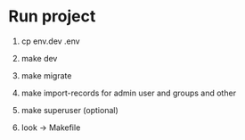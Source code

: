 # Run project
1. cp env.dev .env
2. make dev 
3. make migrate
4. make import-records for admin user and groups and other
5. make superuser (optional)

6. look -> Makefile